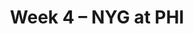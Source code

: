 ---
layout: game
title: Week 4 – NYG at PHI
season: 2012
game_id: 2012_04_NYG_PHI
away_team: NYG
home_team: PHI
---
